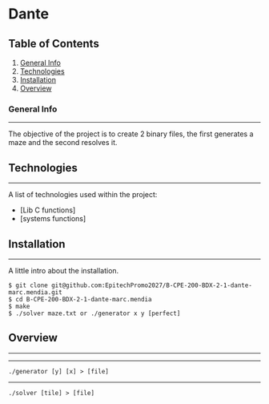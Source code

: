 # Dante
## Table of Contents
1. [General Info](#general-info)
2. [Technologies](#technologies)
3. [Installation](#installation)
4. [Overview](#Overview)
### General Info
***
The objective of the project is to create 2 binary files, the first generates a maze and the second resolves it.
## Technologies
***
A list of technologies used within the project:
* [Lib C functions]
* [systems functions]
## Installation
***
A little intro about the installation. 
```
$ git clone git@github.com:EpitechPromo2027/B-CPE-200-BDX-2-1-dante-marc.mendia.git
$ cd B-CPE-200-BDX-2-1-dante-marc.mendia
$ make
$ ./solver maze.txt or ./generator x y [perfect]
```
## Overview
***
***
```
./generator [y] [x] > [file]
```
***
```
./solver [tile] > [file]
```
